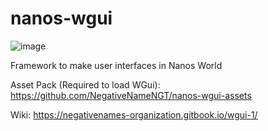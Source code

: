 # nanos-wgui
![image](https://github.com/NegativeNameNGT/nanos-wgui/assets/79408258/2fe7a81c-ff00-4521-bc56-9d37d0e181dc)

Framework to make user interfaces in Nanos World

Asset Pack (Required to load WGui): https://github.com/NegativeNameNGT/nanos-wgui-assets

Wiki: https://negativenames-organization.gitbook.io/wgui-1/

